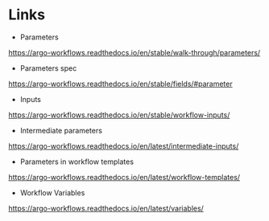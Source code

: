 # Links

- Parameters  

<https://argo-workflows.readthedocs.io/en/stable/walk-through/parameters/>

- Parameters spec  

<https://argo-workflows.readthedocs.io/en/stable/fields/#parameter>

- Inputs  

<https://argo-workflows.readthedocs.io/en/stable/workflow-inputs/>

- Intermediate parameters

<https://argo-workflows.readthedocs.io/en/latest/intermediate-inputs/>

- Parameters in workflow templates  

<https://argo-workflows.readthedocs.io/en/latest/workflow-templates/>

- Workflow Variables

<https://argo-workflows.readthedocs.io/en/latest/variables/>
